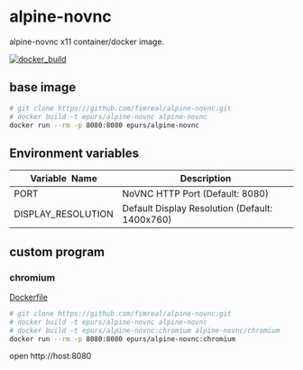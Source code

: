 # alpine-novnc
alpine-novnc x11 container/docker image.

[![docker_build](https://github.com/fimreal/alpine-novnc/actions/workflows/docker_build.yml/badge.svg)](https://github.com/fimreal/alpine-novnc/actions/workflows/docker_build.yml)

## base image

```bash
# git clone https://github.com/fimreal/alpine-novnc.git
# docker build -t epurs/alpine-novnc alpine-novnc
docker run --rm -p 8080:8080 epurs/alpine-novnc
```

## Environment variables
| Variable  Name | Description |
| --- | --- |
| PORT | NoVNC HTTP Port (Default: 8080) |
| DISPLAY_RESOLUTION | Default Display Resolution (Default: 1400x760) |


## custom program

### chromium

[Dockerfile](https://github.com/fimreal/alpine-novnc/blob/main/chromium/Dockerfile)

```bash
# git clone https://github.com/fimreal/alpine-novnc.git
# docker build -t epurs/alpine-novnc alpine-novnc
# docker build -t epurs/alpine-novnc:chromium alpine-novnc/chromium
docker run --rm -p 8080:8080 epurs/alpine-novnc:chromium
```

open http://host:8080
